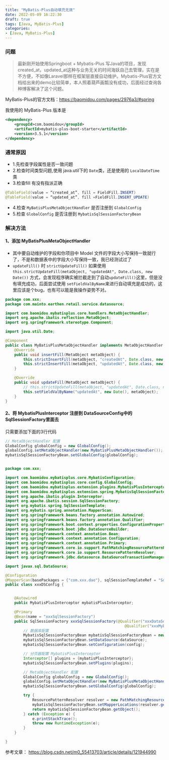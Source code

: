 ```yaml
---
title: "MyBatis-Plus自动填充无效"
date: 2022-05-09 16:22:30
draft: true
tags: [Java, MyBatis-Plus]
categories:
- [Java, MyBatis-Plus]
---
```


### 问题
> 最新刚开始使用Springboot + Mybatis-Plus 写Java的项目，发现created_at，updated_at这种与业务无关的时间海妖自己去管理，实在是不方便，不如像Laravel那样在框架层直接自动维护。Mybatis-Plus官方文档给出来的demo比较简单，本人照着葫芦画瓢没有成功，后面经过查询各种博客解决了这个问题。


MyBatis-Plus的官方文档：https://baomidou.com/pages/2976a3/#spring

我使用的 MyBatis-Plus 版本是

```xml
<dependency>
    <groupId>com.baomidou</groupId>
    <artifactId>mybatis-plus-boot-starter</artifactId>
    <version>3.5.1</version>
</dependency>
```


### 通常原因

- 1.先检查字段属性是否一致问题
- 2.检查时间类型问题,使用 java.util下的 `Date`类，还是使用的 `LocalDateTime` 类
- 3.检查fill 有没有指派正确

```java
@TableField(value = “created_at”, fill = FieldFill.INSERT)
@TableField(value = “updated_at”, fill =FieldFill.INSERT_UPDATE)
```

- 4.检查 `MyBatisPlusMetaObjectHandler` 是否注册到 `GlobalConfig`
- 5.检查 `GlobalConfig` 是否注册到 `MybatisSqlSessionFactoryBean`


### 解决方法

#### 1、添加 MyBatisPlusMetaObjectHandler

- 其中要自动维护的字段和你项目中 Model 文件的字段大小写保持一致就行了，不是和数据表中的字段大小写保持一致，我已经测试过了
- `updateFill()` 时 `strictUpdateFill()` 如果使用  `this.strictUpdateFill(metaObject, "updatedAt", Date.class, new Date())` 方式，会发现程序确实被拦截走到了自动`updateFill()`这里，但是没有填充成功，后面尝试使用 `setFieldValByName`来进行自动填充是成功的，这里应该是个bug，也有可以能是我操作姿势不对。

```java
package com.xxx;
package com.mainto.earthen.retail.service.datasource;

import com.baomidou.mybatisplus.core.handlers.MetaObjectHandler;
import org.apache.ibatis.reflection.MetaObject;
import org.springframework.stereotype.Component;

import java.util.Date;

@Component
public class MyBatisPlusMetaObjectHandler implements MetaObjectHandler {
    @Override
    public void insertFill(MetaObject metaObject) {
        this.strictInsertFill(metaObject, "createdAt", Date.class, new Date()); // 起始版本 3.3.3(推荐)
        this.strictInsertFill(metaObject, "updatedAt", Date.class, new Date()); // 起始版本 3.3.3(推荐)
    }

    @Override
    public void updateFill(MetaObject metaObject) {
        // this.strictUpdateFill(metaObject, "updatedAt", Date.class, new Date()); // 起始版本 3.3.3(推荐) // 这种方式写bug，没有效果
        this.setFieldValByName("updatedAt", new Date(), metaObject);
    }
}


```

#### 2、将 MybatisPlusInterceptor 注册到 DataSourceConfig中的 SqlSessionFactory里面去 

只需要添加下面的3行代码
```java
// MetaObjectHandler 配置
GlobalConfig globalConfig = new GlobalConfig();
globalConfig.setMetaObjectHandler(new MyBatisPlusMetaObjectHandler());
mybatisSqlSessionFactoryBean.setGlobalConfig(globalConfig);

```


```java

package com.xxx;

import com.baomidou.mybatisplus.core.MybatisConfiguration;
import com.baomidou.mybatisplus.core.config.GlobalConfig;
import com.baomidou.mybatisplus.extension.plugins.MybatisPlusInterceptor;
import com.baomidou.mybatisplus.extension.spring.MybatisSqlSessionFactoryBean;
import org.apache.ibatis.plugin.Interceptor;
import org.apache.ibatis.session.SqlSessionFactory;
import org.mybatis.spring.SqlSessionTemplate;
import org.mybatis.spring.annotation.MapperScan;
import org.springframework.beans.factory.annotation.Autowired;
import org.springframework.beans.factory.annotation.Qualifier;
import org.springframework.boot.context.properties.ConfigurationProperties;
import org.springframework.boot.jdbc.DataSourceBuilder;
import org.springframework.context.annotation.Bean;
import org.springframework.context.annotation.Configuration;
import org.springframework.context.annotation.Primary;
import org.springframework.core.io.support.PathMatchingResourcePatternResolver;
import org.springframework.core.io.support.ResourcePatternResolver;
import org.springframework.jdbc.datasource.DataSourceTransactionManager;

import javax.sql.DataSource;

@Configuration
@MapperScan(basePackages = {"com.xxx.dao"}, sqlSessionTemplateRef = "SqlSessionTemplate")
public class xxxDSConfig {


    @Autowired
    public MybatisPlusInterceptor mybatisPlusInterceptor;

    @Primary
    @Bean(name = "xxxSqlSessionFactory")
    public SqlSessionFactory xxxSqlSessionFactory(@Qualifier("xxxDataSource") DataSource dataSource,
                                                     @Qualifier("xxxMybatisConfig") MybatisConfiguration config) {
        // 数据库配置
        MybatisSqlSessionFactoryBean mybatisSqlSessionFactoryBean = new MybatisSqlSessionFactoryBean();
        mybatisSqlSessionFactoryBean.setDataSource(dataSource);
        mybatisSqlSessionFactoryBean.setConfiguration(config);

        // 分页器配置 MybatisPlusInterceptor
        Interceptor[] plugins = {mybatisPlusInterceptor};
        mybatisSqlSessionFactoryBean.setPlugins(plugins);

        // MetaObjectHandler 配置
        GlobalConfig globalConfig = new GlobalConfig();
        globalConfig.setMetaObjectHandler(new MyBatisPlusMetaObjectHandler());
        mybatisSqlSessionFactoryBean.setGlobalConfig(globalConfig);

        try {
            ResourcePatternResolver resolver = new PathMatchingResourcePatternResolver();
            mybatisSqlSessionFactoryBean.setMapperLocations(resolver.getResources("classpath:/mapper/*Mapper.xml"));
            return mybatisSqlSessionFactoryBean.getObject();
        } catch (Exception e) {
            e.printStackTrace();
            throw new RuntimeException(e);
        }
    }

}

```

参考文章： https://blog.csdn.net/m0_55413703/article/details/121944990


